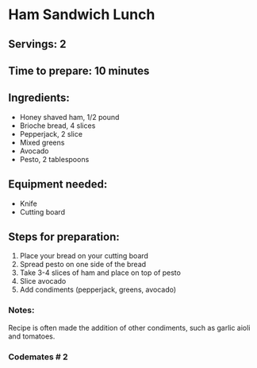 # Ham Sandwich Lunch

## Servings: 2

## Time to prepare: 10 minutes

## Ingredients:
- Honey shaved ham, 1/2 pound
- Brioche bread, 4 slices
- Pepperjack, 2 slice
- Mixed greens
- Avocado
- Pesto, 2 tablespoons

## Equipment needed:
- Knife
- Cutting board

## Steps for preparation:
1. Place your bread on your cutting board
2. Spread pesto on one side of the bread
3. Take 3-4 slices of ham and place on top of pesto
4. Slice avocado
5. Add condiments (pepperjack, greens, avocado)


### Notes:
Recipe is often made the addition of other condiments, such as garlic aioli and tomatoes.

### Codemates # 2
